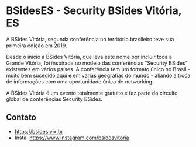 # BSidesES - Security BSides Vitória, ES

A BSides Vitória, segunda conferência no território brasileiro teve sua primeira edição em 2019.

Desde o início a BSides Vitória, que leva este nome por incluir toda a Grande Vitória, foi inspirada no modelo das conferências “Security BSides” existentes em vários países. A conferência tem um formato único no Brasil - muito bem sucedido aqui e em várias geografias do mundo - aliando a troca de informações com uma oportunidade única de networking.

A BSides Vitória é um evento totalmente gratuito e faz parte do circuito global de conferências Security BSides. 

## Contato
- https://bsides.vix.br
- Insta: https://www.instagram.com/bsidesvitoria


